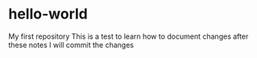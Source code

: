 # hello-world
My first repository
This is a test to learn how to document changes 
after these notes I will commit the changes
